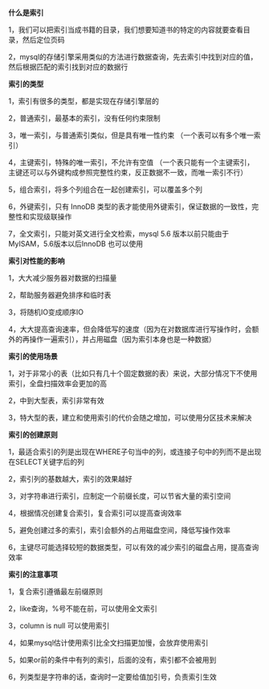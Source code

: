 **什么是索引**

1，我们可以把索引当成书籍的目录，我们想要知道书的特定的内容就要查看目录，然后定位页码

2，mysql的存储引擎采用类似的方法进行数据查询，先去索引中找到对应的值，然后根据匹配的索引找到对应的数据行

**索引的类型**

1，索引有很多的类型，都是实现在存储引擎层的

2，普通索引，最基本的索引，没有任何约束限制

3，唯一索引，与普通索引类似，但是具有唯一性约束 （一个表可以有多个唯一索引）

4，主键索引，特殊的唯一索引，不允许有空值 （一个表只能有一个主键索引， 主键还可以与外键构成参照完整性约束，反正数据不一致，而唯一索引不行）

5，组合索引，将多个列组合在一起创建索引，可以覆盖多个列

6，外键索引，只有 InnoDB 类型的表才能使用外键索引，保证数据的一致性，完整性和实现级联操作

7，全文索引，只能对英文进行全文检索，mysql 5.6 版本以前只能由于MyISAM，5.6版本以后InnoDB 也可以使用


**索引对性能的影响**

1，大大减少服务器对数据的扫描量

2，帮助服务器避免排序和临时表

3，将随机IO变成顺序IO

4，大大提高查询速率，但会降低写的速度（因为在对数据库进行写操作时，会额外的再操作一遍索引），并占用磁盘（因为索引本身也是一种数据）

**索引的使用场景**

1，对于非常小的表（比如只有几十个固定数据的表）来说，大部分情况下不使用索引，全盘扫描效率会更加的高

2，中到大型表，索引非常有效

3，特大型的表，建立和使用索引的代价会随之增加，可以使用分区技术来解决

**索引的创建原则**

1，最适合索引的列是出现在WHERE子句当中的列，或连接子句中的列而不是出现在SELECT关键字后的列

2，索引列的基数越大，索引的效果越好

3，对字符串进行索引，应制定一个前缀长度，可以节省大量的索引空间

4，根据情况创建复合索引，复合索引可以提高查询效率

5，避免创建过多的索引，索引会额外的占用磁盘空间，降低写操作效率

6，主键尽可能选择较短的数据类型，可以有效的减少索引的磁盘占用，提高查询效率

**索引的注意事项**

1，复合索引遵循最左前缀原则

2，like查询，%号不能在前，可以使用全文索引

3，column is null 可以使用索引

4，如果mysql估计使用索引比全文扫描更加慢，会放弃使用索引

5，如果or前的条件中有列的索引，后面的没有，索引都不会被用到

6，列类型是字符串的话，查询时一定要给值加引号，负责索引生效